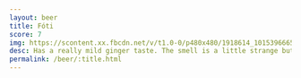 ```yaml
---
layout: beer
title: Fóti
score: 7
img: https://scontent.xx.fbcdn.net/v/t1.0-0/p480x480/1918614_10153966650093745_125776627995891948_n.jpg?oh=bc349991bb8a0c9ff4499f54b6bc0bbb&oe=58DE8072
desc: Has a really mild ginger taste. The smell is a little strange but the flavour really grows on you
permalink: /beer/:title.html
---
```

